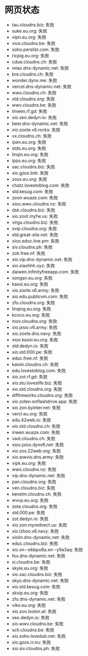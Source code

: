 # 网页状态
- tau.cloudns.biz: 失败
- suke.eu.org: 失败
- vipn.eu.org: 失败
- vice.cloudns.be: 失败
- soho.perslist.com: 失败
- ricpig.eu.org: 失败
- cdue.cloudns.ch: 失败
- miao.dns-dynamic.net: 失败
- bre.cloudns.ch: 失败
- wonder.dynx.me: 失败
- vercel.dns-dynamic.net: 失败
- wwo.cloudns.ch: 失败
- std.cloudns.org: 失败
- wwv.cloudns.be: 失败
- linwen.rf.gd: 失败
- xio.xeo.dedyn.io: 失败
- beer.dns-dynamic.net: 失败
- xio.zoxte.v6.rocks: 失败
- vx.cloudns.ch: 失败
- ipen.eu.org: 失败
- stds.eu.org: 失败
- linqin.eu.org: 失败
- ipzo.eu.org: 失败
- sac.cloudns.biz: 失败
- xio.gzos.link: 失败
- zosx.eu.org: 失败
- chatz.lovestoblog.com: 失败
- std.kesug.com: 失败
- zoon.wuaze.com: 失败
- xioo.wwo.cloudns.nz: 失败
- dsk.cloudns.biz: 失败
- xio.zoot.myfw.us: 失败
- virgo.cloudns.biz: 失败
- svip.cloudns.org: 失败
- std.great-site.net: 失败
- xioo.educ.line.pm: 失败
- siv.cloudns.ph: 失败
- zok.free.nf: 失败
- xio.vip.dns-dynamic.net: 失败
- xio.xiaohhh.xyz: 失败
- daiwen.infinityfreeapp.com: 失败
- xongan.eu.org: 失败
- kaxoi.eu.org: 失败
- xio.zoxte.v6.army: 失败
- xio.edu.publicvm.com: 失败
- zfo.cloudns.org: 失败
- linqing.eu.org: 失败
- kcoco.eu.org: 失败
- mov.cloudns.org: 失败
- xio.jxsio.v6.army: 失败
- xio.zoxte.dns.navy: 失败
- xioo.kaxoi.eu.org: 失败
- std.dedyn.io: 失败
- xio.std.000.pe: 失败
- educ.free.nf: 失败
- kaixin.cloudns.ch: 失败
- edu.lovestoblog.com: 失败
- xio.zot.rf.gd: 失败
- xio.stu.loveslife.biz: 失败
- xio.std.cloudns.org: 失败
- diffireworks.cloudns.org: 失败
- xio.zoten.onflashdrive.app: 失败
- xio.zon.byinter.net: 失败
- vercl.eu.org: 失败
- edu.42web.io: 失败
- xio.std.cloudns.ch: 失败
- inwen.wuaze.com: 失败
- vast.cloudns.ch: 失败
- xioo.jxios.dynv6.net: 失败
- xio.zos.22web.org: 失败
- xio.wwvio.dns.army: 失败
- vipk.eu.org: 失败
- wwo.cloudns.nz: 失败
- vip.dns-dynamic.net: 失败
- pan.cloudns.org: 失败
- ven.cloudns.biz: 失败
- kenelm.cloudns.ch: 失败
- wvvp.eu.org: 失败
- zote.cloudns.org: 失败
- std.000.pe: 失败
- zot.dedyn.io: 失败
- xio.zon.myredirect.us: 失败
- xio.lzhoo.v6.navy: 失败
- xiolin.dns-dynamic.net: 失败
- educ.cloudns.biz: 失败
- xio.xn--ebbpo8a.xn--y9a3aq: 失败
- fox.dns-dynamic.net: 失败
- si.cloudns.be: 失败
- skyle.eu.org: 失败
- xio.sac.cloudns.biz: 失败
- skyo.dns-dynamic.net: 失败
- xio.std.kesug.com: 失败
- skvip.eu.org: 失败
- zfo.dns-dynamic.net: 失败
- viko.eu.org: 失败
- xio.zon.lookin.at: 失败
- xeo.dedyn.io: 失败
- xio.wwv.cloudns.be: 失败
- sch.cloudns.be: 失败
- xio.soho.lovedub.net: 失败
- xio.gzos.rr.nu: 失败
- xio.siv.cloudns.ph: 失败
